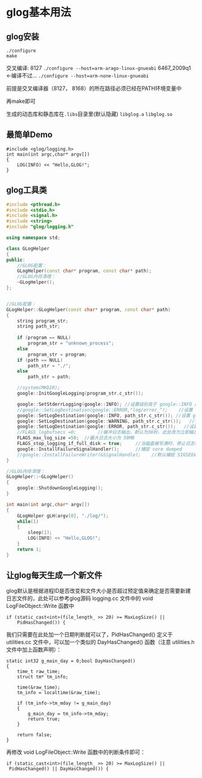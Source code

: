 # glog基本用法

## glog安装
```
./configure
make
```

交叉编译:
8127
`./configure --host=arm-arago-linux-gnueabi`
6467_2009q1 <-编译不过...
`./configure --host=arm-none-linux-gnueabi`

前提是交叉编译器（8127， 8168）的所在路径必须已经在PATH环境变量中

再make即可

生成的动态库和静态库在`.libs`目录里(默认隐藏)
`libglog.a` `libglog.so`

## 最简单Demo
```
#include <glog/logging.h>
int main(int argc,char* argv[])
{
    LOG(INFO) << "Hello,GLOG!";
}
```

## glog工具类
```C++
#include <pthread.h>
#include <stdio.h>
#include <signal.h>
#include <string>
#include "glog/logging.h"

using namespace std;

class GLogHelper
{
public:
    //GLOG配置：
    GLogHelper(const char* program, const char* path);
    //GLOG内存清理：
    ~GLogHelper();
};


//GLOG配置：
GLogHelper::GLogHelper(const char* program, const char* path)
{
	string program_str;
	string path_str;
	
	if (program == NULL)
		program_str = "unknown_process";
	else
		program_str = program;
	if (path == NULL)
		path_str = "./";
	else
		path_str = path;

    //system(MKDIR);
    google::InitGoogleLogging(program_str.c_str());

    google::SetStderrLogging(google::INFO); //设置级别高于 google::INFO 的日志同时输出到屏幕
    //google::SetLogDestination(google::ERROR,"log/error_");    //设置 google::ERROR 级别的日志存储路径和文件名前缀
    google::SetLogDestination(google::INFO, path_str.c_str()); //设置 google::INFO 级别的日志存储路径和文件名前缀
    google::SetLogDestination(google::WARNING, path_str.c_str());   //设置 google::WARNING 级别的日志存储路径和文件名前缀
    google::SetLogDestination(google::ERROR, path_str.c_str());   //设置 google::ERROR 级别的日志存储路径和文件名前缀
    //FLAGS_logbufsecs =0;        //缓冲日志输出，默认为30秒，此处改为立即输出
    FLAGS_max_log_size =50;  //最大日志大小为 50MB
    FLAGS_stop_logging_if_full_disk = true;     //当磁盘被写满时，停止日志输出
    google::InstallFailureSignalHandler();      //捕捉 core dumped
    //google::InstallFailureWriter(&SignalHandle);    //默认捕捉 SIGSEGV 信号信息输出会输出到 stderr，可以通过下面的方法自定义输出>方式：
}

//GLOG内存清理：
GLogHelper::~GLogHelper()
{
    google::ShutdownGoogleLogging();
}

int main(int argc,char* argv[])
{
	GLogHelper gLH(argv[0], "./log/");
	while(1)
	{
		sleep(1);
    	LOG(INFO) << "Hello,GLOG!";
    }
    return 1;
}

```

## 让glog每天生成一个新文件

glog默认是根据进程ID是否改变和文件大小是否超过预定值来确定是否需要新建日志文件的，此处可以参考glog源码 logging.cc 文件中的 void LogFileObject::Write 函数中
```
if (static_cast<int>(file_length_ >> 20) >= MaxLogSize() ||
    PidHasChanged()) {
```

我们只需要在此处加一个日期判断就可以了，PidHasChanged() 定义于 utilities.cc 文件中，可以加一个类似的 DayHasChanged() 函数（注意 utilities.h 文件中加上函数声明）：

```
static int32 g_main_day = 0;bool DayHasChanged()
{
    time_t raw_time;
    struct tm* tm_info;

    time(&raw_time);
    tm_info = localtime(&raw_time);

    if (tm_info->tm_mday != g_main_day)
    {
        g_main_day = tm_info->tm_mday;
        return true;
    }

    return false;
}
```

再修改 void LogFileObject::Write 函数中的判断条件即可：
```
if (static_cast<int>(file_length_ >> 20) >= MaxLogSize() ||
 PidHasChanged() || DayHasChanged()) {
```


